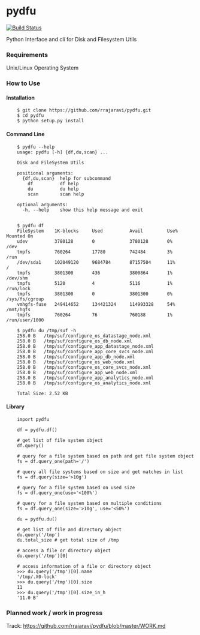 # pydfu
[![Build Status](https://travis-ci.org/rrajaravi/pydfu.svg?branch=master)](https://travis-ci.org/rrajaravi/pydfu)

Python Interface and cli for Disk and Filesystem Utils

### Requirements
Unix/Linux Operating System

### How to Use
#### Installation

        $ git clone https://github.com/rrajaravi/pydfu.git
        $ cd pydfu
        $ python setup.py install

#### Command Line

        $ pydfu --help
        usage: pydfu [-h] {df,du,scan} ...

        Disk and FileSystem Utils

        positional arguments:
          {df,du,scan}  help for subcommand
            df          df help
            du          du help
            scan        scan help

        optional arguments:
          -h, --help    show this help message and exit
          
          
        $ pydfu df
        FileSystem    1K-blocks     Used          Avail         Use%          Mounted On    
        udev          3780128       0             3780128       0%            /dev          
        tmpfs         760264        17780         742484        3%            /run          
        /dev/sda1     102049120     9684784       87157504      11%           /             
        tmpfs         3801300       436           3800864       1%            /dev/shm      
        tmpfs         5120          4             5116          1%            /run/lock     
        tmpfs         3801300       0             3801300       0%            /sys/fs/cgroup
        vmhgfs-fuse   249414652     134421324     114993328     54%           /mnt/hgfs     
        tmpfs         760264        76            760188        1%            /run/user/1000
        
        $ pydfu du /tmp/suf -h
        258.0 B   /tmp/suf/configure_os_datastage_node.xml
        258.0 B   /tmp/suf/configure_os_db_node.xml
        258.0 B   /tmp/suf/configure_app_datastage_node.xml
        258.0 B   /tmp/suf/configure_app_core_svcs_node.xml
        258.0 B   /tmp/suf/configure_app_db_node.xml
        258.0 B   /tmp/suf/configure_os_web_node.xml
        258.0 B   /tmp/suf/configure_os_core_svcs_node.xml
        258.0 B   /tmp/suf/configure_app_web_node.xml
        258.0 B   /tmp/suf/configure_app_analytics_node.xml
        258.0 B   /tmp/suf/configure_os_analytics_node.xml

        Total Size: 2.52 KB

#### Library

        import pydfu
        
        df = pydfu.df()
        
        # get list of file system object
        df.query()
        
        # query for a file system based on path and get file system object
        fs = df.query_one(path='/')

        # query all file systems based on size and get matches in list
        fs = df.query(size='>10g')

        # query for a file system based on used size
        fs = df.query_one(use='<100%')
        
        # query for a file system based on multiple conditions
        fs = df.query_one(size='>10g', use='<50%') 
        
        du = pydfu.du()
        
        # get list of file and directory object
        du.query('/tmp')
        du.total_size # get total size of /tmp 
        
        # access a file or directory object
        du.query('/tmp')[0]
        
        # access information of a file or directory object
        >>> du.query('/tmp')[0].name
        '/tmp/.X0-lock'
        >>> du.query('/tmp')[0].size
        11
        >>> du.query('/tmp')[0].size_in_h
        '11.0 B'


### Planned work / work in progress
Track: https://github.com/rrajaravi/pydfu/blob/master/WORK.md
